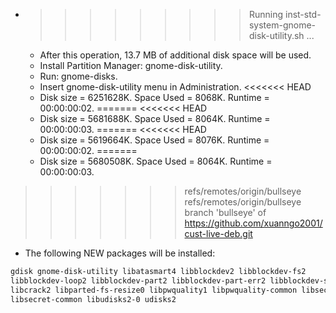* >>>>>>>>> Running inst-std-system-gnome-disk-utility.sh ...
  * After this operation, 13.7 MB of additional disk space will be used.
  * Install Partition Manager: gnome-disk-utility.
  * Run: gnome-disks.
  * Insert gnome-disk-utility menu in Administration.
<<<<<<< HEAD
  * Disk size = 6251628K. Space Used = 8068K. Runtime = 00:00:00:02.
=======
<<<<<<< HEAD
  * Disk size = 5681688K. Space Used = 8064K. Runtime = 00:00:00:03.
=======
<<<<<<< HEAD
  * Disk size = 5619664K. Space Used = 8076K. Runtime = 00:00:00:02.
=======
  * Disk size = 5680508K. Space Used = 8064K. Runtime = 00:00:00:03.
>>>>>>> refs/remotes/origin/bullseye
>>>>>>> refs/remotes/origin/bullseye
>>>>>>> branch 'bullseye' of https://github.com/xuanngo2001/cust-live-deb.git
  * The following NEW packages will be installed:
  ```bash
gdisk gnome-disk-utility libatasmart4 libblockdev2 libblockdev-fs2
libblockdev-loop2 libblockdev-part2 libblockdev-part-err2 libblockdev-swap2 libblockdev-utils2
libcrack2 libparted-fs-resize0 libpwquality1 libpwquality-common libsecret-1-0
libsecret-common libudisks2-0 udisks2
  ```

